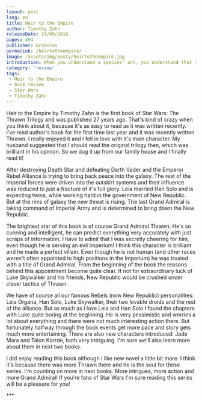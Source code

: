 ```yaml
---
layout: post
lang: en
title: Heir to the Empire
author: Timothy Zahn
releaseDate: 19/09/2018
pages: 494
publisher: Uroboros
permalink: /heirtotheempire/
image: /assets/img/posty/heirtotheempire.jpg
introduction: When you understand a species' art, you understand that species.
category: 'review'
tags:
 - Heir to the Empire
 - book review
 - Star Wars
 - Timothy Zahn
---
```

  Heir to the Empire by Timothy Zahn is the first book of Star Wars: The Thrawn Trilogy and was published 27 years ago. That's kind of crazy when you think about it, because it's as easy to read as it was written recently. I've read author's book for the first time last year and it was recently written Thrawn. I really enjoyed it and I fell in love with it's main character. My husband suggested that I should read the original trilogy then, which was brilliant in his opinion. So we dug it up from our family house and I finally read it!

  After destroying Death Star and defeating Darth Vader and the Emperor Rebel Alliance is trying to bring back peace into the galaxy. The rest of the Imperial forces were driven into the outskirt systems and their influence was reduced to just a fracture of it's full glory. Leia married Han Solo and is expecting twins, while working hard in the government of New Republic. But at the rims of galaxy the new threat is rising. The last Grand Admiral is taking command of Imperial Army and is determined to bring down the New Republic.

  The brightest star of this book is of course Grand Admiral Thrawn. He's so cunning and intelligent, he can predict everything very accurately with just scraps of information. I have to admit that I was secretly cheering for him, even though he is serving an evil Imperium! I think this character is brilliant and he made a perfect villain. Even though he is not human (and other races weren't often appointed to high positions in the Imperium) he was trusted with a title of Grand Admiral. From the beginning of the book the reasons behind this appointment become quite clear. If not for extraordinary luck of Luke Skywalker and his friends, New Republic would be crushed under clever tactics of Thrawn.

  We have of course all our famous Rebels (now New Republic) personalities: Leia Organa, Han Solo, Luke Skywalker, their two lovable droids and the rest of the alliance. But as much as I love Leia and Han Solo I found the chapters with Luke quite boring at the beginning. He is very pessimistic and worries a lot about everything and there were not much interesting action there. But fortunately halfway through the book events get more pace and story gets much more entertaining. There are also new characters introduced: Jade Mara and Talon Karrde, both very intriguing. I'm sure we'll also learn more about them in next two books.

  I did enjoy reading this book although I like new novel a little bit more. I think it's because there was more Thrawn there and he is the soul for these series. I'm counting on more in next books. More intrigues, more action and more Grand Admiral! If you're fans of Star Wars I'm sure reading this series will be a pleasure for you!






  \*\*\*

